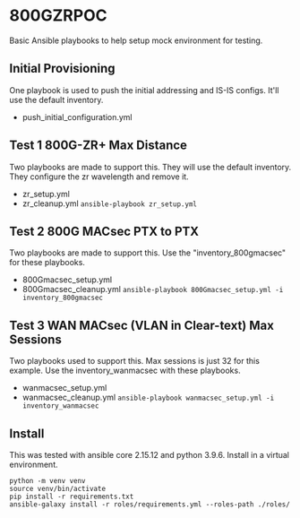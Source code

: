 # 800GZRPOC
Basic Ansible playbooks to help setup mock environment for testing.
## Initial Provisioning
One playbook is used to push the initial addressing and IS-IS configs. It'll use the default inventory.
* push_initial_configuration.yml
## Test 1 800G-ZR+ Max Distance
Two playbooks are made to support this. They will use the default inventory. They configure the zr wavelength and remove it.
* zr_setup.yml
* zr_cleanup.yml
```ansible-playbook zr_setup.yml```

## Test 2 800G MACsec PTX to PTX
Two playbooks are made to support this. Use the "inventory_800gmacsec" for these playbooks.
* 800Gmacsec_setup.yml
* 800Gmacsec_cleanup.yml
```ansible-playbook 800Gmacsec_setup.yml -i inventory_800gmacsec```

## Test 3 WAN MACsec (VLAN in Clear-text) Max Sessions
Two playbooks used to support this. Max sessions is just 32 for this example. Use the inventory_wanmacsec with these playbooks.
* wanmacsec_setup.yml
* wanmacsec_cleanup.yml
```ansible-playbook wanmacsec_setup.yml -i inventory_wanmacsec```

## Install
This was tested with ansible core 2.15.12 and python 3.9.6. Install in a virtual environment.
```
python -m venv venv
source venv/bin/activate
pip install -r requirements.txt
ansible-galaxy install -r roles/requirements.yml --roles-path ./roles/
```
